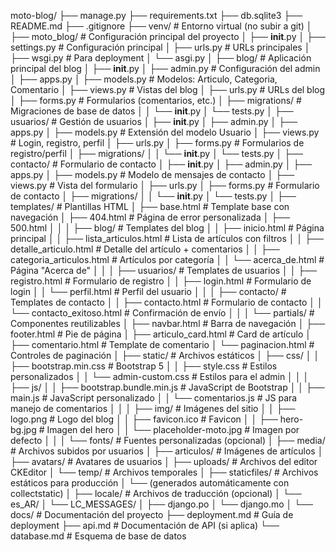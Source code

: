moto-blog/
├── manage.py
├── requirements.txt
├── db.sqlite3
├── README.md
├── .gitignore
├── venv/                          # Entorno virtual (no subir a git)
│
├── moto_blog/                     # Configuración principal del proyecto
│   ├── __init__.py
│   ├── settings.py               # Configuración principal
│   ├── urls.py                   # URLs principales
│   ├── wsgi.py                   # Para deployment
│   └── asgi.py
│
├── blog/                         # Aplicación principal del blog
│   ├── __init__.py
│   ├── admin.py                  # Configuración del admin
│   ├── apps.py
│   ├── models.py                 # Modelos: Articulo, Categoria, Comentario
│   ├── views.py                  # Vistas del blog
│   ├── urls.py                   # URLs del blog
│   ├── forms.py                  # Formularios (comentarios, etc.)
│   ├── migrations/               # Migraciones de base de datos
│   │   └── __init__.py
│   └── tests.py
│
├── usuarios/                     # Gestión de usuarios
│   ├── __init__.py
│   ├── admin.py
│   ├── apps.py
│   ├── models.py                 # Extensión del modelo Usuario
│   ├── views.py                  # Login, registro, perfil
│   ├── urls.py
│   ├── forms.py                  # Formularios de registro/perfil
│   ├── migrations/
│   │   └── __init__.py
│   └── tests.py
│
├── contacto/                     # Formulario de contacto
│   ├── __init__.py
│   ├── admin.py
│   ├── apps.py
│   ├── models.py                 # Modelo de mensajes de contacto
│   ├── views.py                  # Vista del formulario
│   ├── urls.py
│   ├── forms.py                  # Formulario de contacto
│   ├── migrations/
│   │   └── __init__.py
│   └── tests.py
│
├── templates/                    # Plantillas HTML
│   ├── base.html                 # Template base con navegación
│   ├── 404.html                  # Página de error personalizada
│   ├── 500.html
│   │
│   ├── blog/                     # Templates del blog
│   │   ├── inicio.html           # Página principal
│   │   ├── lista_articulos.html  # Lista de artículos con filtros
│   │   ├── detalle_articulo.html # Detalle del artículo + comentarios
│   │   ├── categoria_articulos.html # Artículos por categoría
│   │   └── acerca_de.html        # Página "Acerca de"
│   │
│   ├── usuarios/                 # Templates de usuarios
│   │   ├── registro.html         # Formulario de registro
│   │   ├── login.html            # Formulario de login
│   │   └── perfil.html           # Perfil del usuario
│   │
│   ├── contacto/                 # Templates de contacto
│   │   ├── contacto.html         # Formulario de contacto
│   │   └── contacto_exitoso.html # Confirmación de envío
│   │
│   └── partials/                 # Componentes reutilizables
│       ├── navbar.html           # Barra de navegación
│       ├── footer.html           # Pie de página
│       ├── articulo_card.html    # Card de artículo
│       ├── comentario.html       # Template de comentario
│       └── paginacion.html       # Controles de paginación
│
├── static/                       # Archivos estáticos
│   ├── css/
│   │   ├── bootstrap.min.css     # Bootstrap 5
│   │   ├── style.css             # Estilos personalizados
│   │   └── admin-custom.css      # Estilos para el admin
│   │
│   ├── js/
│   │   ├── bootstrap.bundle.min.js # JavaScript de Bootstrap
│   │   ├── main.js               # JavaScript personalizado
│   │   └── comentarios.js        # JS para manejo de comentarios
│   │
│   ├── img/                      # Imágenes del sitio
│   │   ├── logo.png              # Logo del blog
│   │   ├── favicon.ico           # Favicon
│   │   ├── hero-bg.jpg           # Imagen del hero
│   │   └── placeholder-moto.jpg  # Imagen por defecto
│   │
│   └── fonts/                    # Fuentes personalizadas (opcional)
│
├── media/                        # Archivos subidos por usuarios
│   ├── articulos/                # Imágenes de artículos
│   ├── avatars/                  # Avatares de usuarios
│   ├── uploads/                  # Archivos del editor CKEditor
│   └── temp/                     # Archivos temporales
│
├── staticfiles/                  # Archivos estáticos para producción
│   └── (generados automáticamente con collectstatic)
│
├── locale/                       # Archivos de traducción (opcional)
│   └── es_AR/
│       └── LC_MESSAGES/
│           ├── django.po
│           └── django.mo
│
└── docs/                         # Documentación del proyecto
    ├── deployment.md             # Guía de deployment
    ├── api.md                    # Documentación de API (si aplica)
    └── database.md               # Esquema de base de datos